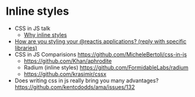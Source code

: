 # Inline styles

- CSS in JS talk
  - [Why inline styles](https://github.com/erikras/react-redux-universal-hot-example/blob/master/docs/InlineStyles.md)
- [How are you styling your @reactjs applications? (reply with specific libraries)](https://twitter.com/mxstbr/status/756769255111192576)
- CSS in JS Comparisions https://github.com/MicheleBertoli/css-in-js
  - https://github.com/Khan/aphrodite
  - Radium (inline styles) https://github.com/FormidableLabs/radium
  - https://github.com/krasimir/cssx
- Does writing css in js really bring you many advantages? https://github.com/kentcdodds/ama/issues/132
